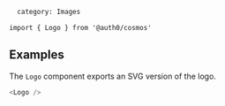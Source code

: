 ```meta
  category: Images
```

`import { Logo } from '@auth0/cosmos'`

## Examples

The `Logo` component exports an SVG version of the logo.

```js
<Logo />
```
